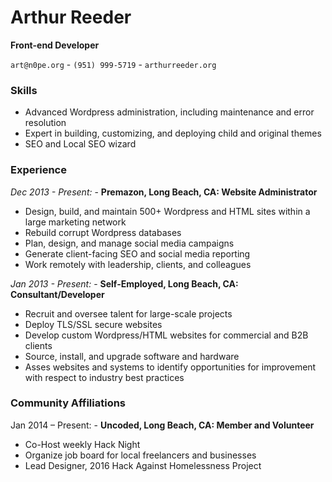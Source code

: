 # Arthur Reeder

**Front-end Developer**

`art@n0pe.org` - `(951) 999-5719` - `arthurreeder.org`

### Skills

- Advanced Wordpress administration, including maintenance and error resolution
- Expert in building, customizing, and deploying child and original themes
- SEO and Local SEO wizard

### Experience

_Dec 2013 - Present:_ - **Premazon, Long Beach, CA: Website Administrator**

- Design, build, and maintain 500+ Wordpress and HTML sites within a large marketing network
- Rebuild corrupt Wordpress databases
- Plan, design, and manage social media campaigns
- Generate client-facing SEO and social media reporting
- Work remotely with leadership, clients, and colleagues

_Jan 2013 - Present:_ - **Self-Employed, Long Beach, CA: Consultant/Developer**

- Recruit and oversee talent for large-scale projects
- Deploy TLS/SSL secure websites
- Develop custom Wordpress/HTML websites for commercial and B2B clients
- Source, install, and upgrade software and hardware
- Asses websites and systems to identify opportunities for improvement with respect to industry best practices

### Community Affiliations

Jan 2014 – Present: - **Uncoded, Long Beach, CA: Member and Volunteer**

- Co-Host weekly Hack Night
- Organize job board for local freelancers and businesses
- Lead Designer, 2016 Hack Against Homelessness Project

